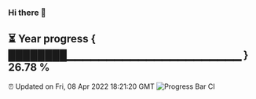 ### Hi there 👋
⏳ Year progress { ████████▁▁▁▁▁▁▁▁▁▁▁▁▁▁▁▁▁▁▁▁▁▁ } 26.78 %
---
⏰ Updated on Fri, 08 Apr 2022 18:21:20 GMT
![Progress Bar CI](https://github.com/liununu/liununu/workflows/Progress%20Bar%20CI/badge.svg)
